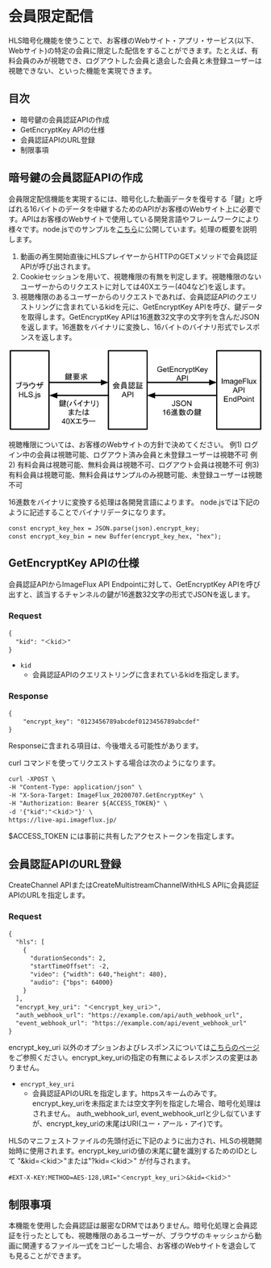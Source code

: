 # 会員限定配信

HLS暗号化機能を使うことで、お客様のWebサイト・アプリ・サービス(以下、Webサイト)の特定の会員に限定した配信をすることができます。たとえば、有料会員のみが視聴でき、ログアウトした会員と退会した会員と未登録ユーザーは視聴できない、といった機能を実現できます。

## 目次
* 暗号鍵の会員認証APIの作成
* GetEncryptKey APIの仕様
* 会員認証APIのURL登録
* 制限事項

## 暗号鍵の会員認証APIの作成
会員限定配信機能を実現するには、暗号化した動画データを復号する「鍵」と呼ばれる16バイトのデータを中継するためのAPIがお客様のWebサイト上に必要です。APIはお客様のWebサイトで使用している開発言語やフレームワークにより様々です。node.jsでのサンプルを[こちら](sample/encryption/routes/index.js)に公開しています。処理の概要を説明します。

1. 動画の再生開始直後にHLSプレイヤーからHTTPのGETメソッドで会員認証APIが呼び出されます。
2. Cookieセッションを用いて、視聴権限の有無を判定します。視聴権限のないユーザーからのリクエストに対しては40Xエラー(404など)を返します。
3. 視聴権限のあるユーザーからのリクエストであれば、会員認証APIのクエリストリングに含まれているkidを元に、GetEncryptKey APIを呼び、鍵データを取得します。GetEncryptKey APIは16進数32文字の文字列を含んだJSONを返します。16進数をバイナリに変換し、16バイトのバイナリ形式でレスポンスを返します。

![getencryptkey](getencryptkey.png)


視聴権限については、お客様のWebサイトの方針で決めてください。
例1) ログイン中の会員は視聴可能、ログアウト済み会員と未登録ユーザーは視聴不可
例2) 有料会員は視聴可能、無料会員は視聴不可、ログアウト会員は視聴不可
例3) 有料会員は視聴可能、無料会員はサンプルのみ視聴可能、未登録ユーザーは視聴不可

16進数をバイナリに変換する処理は各開発言語によります。
node.jsでは下記のように記述することでバイナリデータになります。
```
const encrypt_key_hex = JSON.parse(json).encrypt_key;
const encrypt_key_bin = new Buffer(encrypt_key_hex, "hex");
```


## GetEncryptKey APIの仕様

会員認証APIからImageFlux API Endpointに対して、GetEncryptKey APIを呼び出すと、該当するチャンネルの鍵が16進数32文字の形式でJSONを返します。

### Request
```
{
  "kid": "＜kid＞"
}
```

- `kid`
  - 会員認証APIのクエリストリングに含まれているkidを指定します。

### Response
```
{
    "encrypt_key": "0123456789abcdef0123456789abcdef"
}
```

Responseに含まれる項目は、今後増える可能性があります。

curl コマンドを使ってリクエストする場合は次のようになります。

```
curl -XPOST \
-H "Content-Type: application/json" \
-H "X-Sora-Target: ImageFlux_20200707.GetEncryptKey" \
-H "Authorization: Bearer ${ACCESS_TOKEN}" \
-d '{"kid":"＜kid＞"}' \
https://live-api.imageflux.jp/
```
$ACCESS_TOKEN には事前に共有したアクセストークンを指定します。



## 会員認証APIのURL登録

CreateChannel APIまたはCreateMultistreamChannelWithHLS APIに会員認証APIのURLを指定します。
### Request
```
{
  "hls": [
    {
      "durationSeconds": 2,
      "startTimeOffset": -2,
      "video": {"width": 640,"height": 480},
      "audio": {"bps": 64000}
    }
  ],
  "encrypt_key_uri": "＜encrypt_key_uri＞",
  "auth_webhook_url": "https://example.com/api/auth_webhook_url",
  "event_webhook_url": "https://example.com/api/event_webhook_url"
}
```
encrypt_key_uri 以外のオプションおよびレスポンスについては[こちらのページ](api.md)をご参照ください。encrypt_key_uriの指定の有無によるレスポンスの変更はありません。
- `encrypt_key_uri`
  - 会員認証APIのURLを指定します。httpsスキームのみです。encrypt_key_uriを未指定または空文字列を指定した場合、暗号化処理はされません。
auth_webhook_url, event_webhook_urlと少し似ていますが、encrypt_key_uriの末尾はURI(ユー・アール・アイ)です。

HLSのマニフェストファイルの先頭付近に下記のように出力され、HLSの視聴開始時に使用されます。encrypt_key_uriの値の末尾に鍵を識別するためのIDとして "&kid=＜kid＞"または"?kid=＜kid＞" が付与されます。
```
#EXT-X-KEY:METHOD=AES-128,URI="＜encrypt_key_uri＞&kid=＜kid＞"
```

## 制限事項

本機能を使用した会員認証は厳密なDRMではありません。暗号化処理と会員認証を行ったとしても、視聴権限のあるユーザーが、ブラウザのキャッシュから動画に関連するファイル一式をコピーした場合、お客様のWebサイトを退会しても見ることができます。
